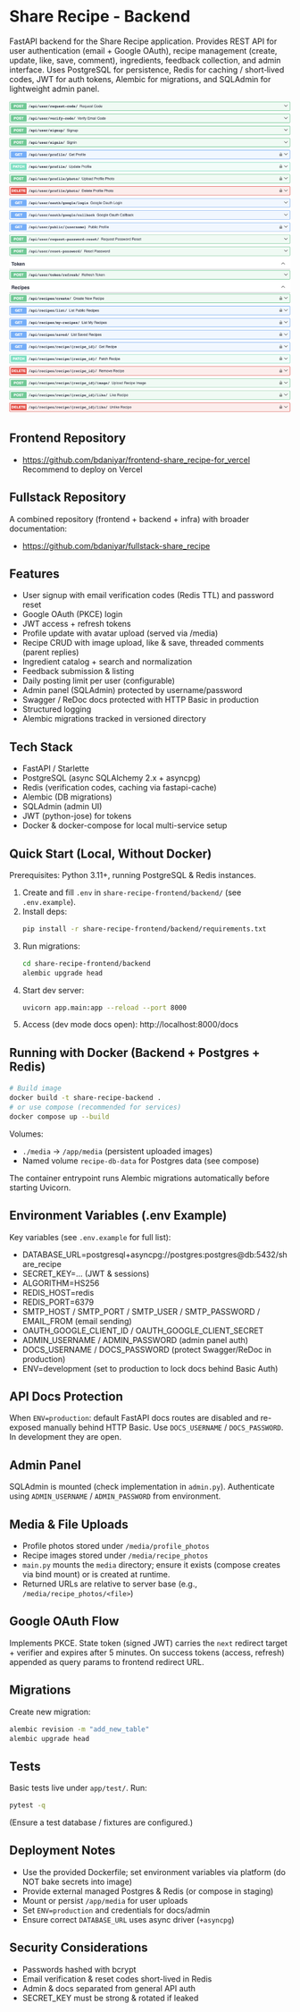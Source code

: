 # Share Recipe - Backend

FastAPI backend for the Share Recipe application. Provides REST API for user authentication (email + Google OAuth), recipe management (create, update, like, save, comment), ingredients, feedback collection, and admin interface. Uses PostgreSQL for persistence, Redis for caching / short‑lived codes, JWT for auth tokens, Alembic for migrations, and SQLAdmin for lightweight admin panel.

![App Screenshot](share-recipe-frontend/backend/assets/screenshot.png)

## Frontend Repository
- https://github.com/bdaniyar/frontend-share_recipe-for_vercel
Recommend to deploy on Vercel

## Fullstack Repository
A combined repository (frontend + backend + infra) with broader documentation:
- https://github.com/bdaniyar/fullstack-share_recipe

## Features
- User signup with email verification codes (Redis TTL) and password reset
- Google OAuth (PKCE) login
- JWT access + refresh tokens
- Profile update with avatar upload (served via /media)
- Recipe CRUD with image upload, like & save, threaded comments (parent replies)
- Ingredient catalog + search and normalization
- Feedback submission & listing
- Daily posting limit per user (configurable)
- Admin panel (SQLAdmin) protected by username/password
- Swagger / ReDoc docs protected with HTTP Basic in production
- Structured logging
- Alembic migrations tracked in versioned directory

## Tech Stack
- FastAPI / Starlette
- PostgreSQL (async SQLAlchemy 2.x + asyncpg)
- Redis (verification codes, caching via fastapi-cache)
- Alembic (DB migrations)
- SQLAdmin (admin UI)
- JWT (python-jose) for tokens
- Docker & docker-compose for local multi-service setup


## Quick Start (Local, Without Docker)
Prerequisites: Python 3.11+, running PostgreSQL & Redis instances.

1. Create and fill `.env` in `share-recipe-frontend/backend/` (see `.env.example`).
2. Install deps:
   ```bash
   pip install -r share-recipe-frontend/backend/requirements.txt
   ```
3. Run migrations:
   ```bash
   cd share-recipe-frontend/backend
   alembic upgrade head
   ```
4. Start dev server:
   ```bash
   uvicorn app.main:app --reload --port 8000
   ```
5. Access (dev mode docs open): http://localhost:8000/docs

## Running with Docker (Backend + Postgres + Redis)
```bash
# Build image
docker build -t share-recipe-backend .
# or use compose (recommended for services)
docker compose up --build
```
Volumes:
- `./media` -> `/app/media` (persistent uploaded images)
- Named volume `recipe-db-data` for Postgres data (see compose)

The container entrypoint runs Alembic migrations automatically before starting Uvicorn.

## Environment Variables (.env Example)
Key variables (see `.env.example` for full list):
- DATABASE_URL=postgresql+asyncpg://postgres:postgres@db:5432/share_recipe
- SECRET_KEY=... (JWT & sessions)
- ALGORITHM=HS256
- REDIS_HOST=redis
- REDIS_PORT=6379
- SMTP_HOST / SMTP_PORT / SMTP_USER / SMTP_PASSWORD / EMAIL_FROM (email sending)
- OAUTH_GOOGLE_CLIENT_ID / OAUTH_GOOGLE_CLIENT_SECRET
- ADMIN_USERNAME / ADMIN_PASSWORD (admin panel auth)
- DOCS_USERNAME / DOCS_PASSWORD (protect Swagger/ReDoc in production)
- ENV=development (set to production to lock docs behind Basic Auth)

## API Docs Protection
When `ENV=production`: default FastAPI docs routes are disabled and re-exposed manually behind HTTP Basic. Use `DOCS_USERNAME` / `DOCS_PASSWORD`. In development they are open.

## Admin Panel
SQLAdmin is mounted (check implementation in `admin.py`). Authenticate using `ADMIN_USERNAME` / `ADMIN_PASSWORD` from environment.

## Media & File Uploads
- Profile photos stored under `/media/profile_photos`
- Recipe images stored under `/media/recipe_photos`
- `main.py` mounts the `media` directory; ensure it exists (compose creates via bind mount) or is created at runtime.
- Returned URLs are relative to server base (e.g., `/media/recipe_photos/<file>`)

## Google OAuth Flow
Implements PKCE. State token (signed JWT) carries the `next` redirect target + verifier and expires after 5 minutes. On success tokens (access, refresh) appended as query params to frontend redirect URL.

## Migrations
Create new migration:
```bash
alembic revision -m "add_new_table"
alembic upgrade head
```

## Tests
Basic tests live under `app/test/`. Run:
```bash
pytest -q
```
(Ensure a test database / fixtures are configured.)

## Deployment Notes
- Use the provided Dockerfile; set environment variables via platform (do NOT bake secrets into image)
- Provide external managed Postgres & Redis (or compose in staging)
- Mount or persist `/app/media` for user uploads
- Set `ENV=production` and credentials for docs/admin
- Ensure correct `DATABASE_URL` uses async driver (`+asyncpg`)

## Security Considerations
- Passwords hashed with bcrypt
- Email verification & reset codes short-lived in Redis
- Admin & docs separated from general API auth
- SECRET_KEY must be strong & rotated if leaked
